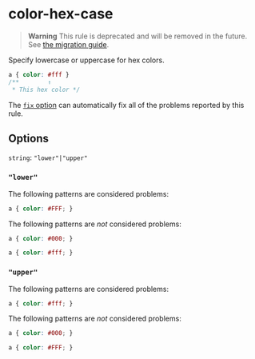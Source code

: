# color-hex-case

> **Warning** This rule is deprecated and will be removed in the future. See [the migration guide](https://github.com/stylelint/stylelint/tree/15.6.2/docs/migration-guide/to-15.md).

Specify lowercase or uppercase for hex colors.

<!-- prettier-ignore -->
```css
a { color: #fff }
/**        ↑
 * This hex color */
```

The [`fix` option](https://github.com/stylelint/stylelint/tree/15.6.2/docs/user-guide/options.md#fix) can automatically fix all of the problems reported by this rule.

## Options

`string`: `"lower"|"upper"`

### `"lower"`

The following patterns are considered problems:

<!-- prettier-ignore -->
```css
a { color: #FFF; }
```

The following patterns are _not_ considered problems:

<!-- prettier-ignore -->
```css
a { color: #000; }
```

<!-- prettier-ignore -->
```css
a { color: #fff; }
```

### `"upper"`

The following patterns are considered problems:

<!-- prettier-ignore -->
```css
a { color: #fff; }
```

The following patterns are _not_ considered problems:

<!-- prettier-ignore -->
```css
a { color: #000; }
```

<!-- prettier-ignore -->
```css
a { color: #FFF; }
```
